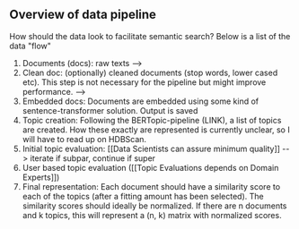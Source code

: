 ## Overview of data pipeline
How should the data look to facilitate semantic search? Below is a list of the data "flow"
1. Documents (docs): raw texts -->
2. Clean doc: (optionally) cleaned documents (stop words, lower cased etc). This step is not necessary for the pipeline but might improve performance. -->
3. Embedded docs: Documents are embedded using some kind of sentence-transformer solution. Output is saved
4. Topic creation: Following the BERTopic-pipeline (LINK), a list of topics are created. How these exactly are represented is currently unclear, so I will have to read up on HDBScan.
5. Initial topic evaluation: [[Data Scientists can assure minimum quality]] --> iterate if subpar, continue if super
7. User based topic evaluation ([[Topic Evaluations depends on Domain Experts]])
8. Final representation: Each document should have a similarity score to each of the topics (after a fitting amount has been selected). The similarity scores should ideally be normalized. If there are n documents and k topics, this will represent a (n, k) matrix with normalized scores.
